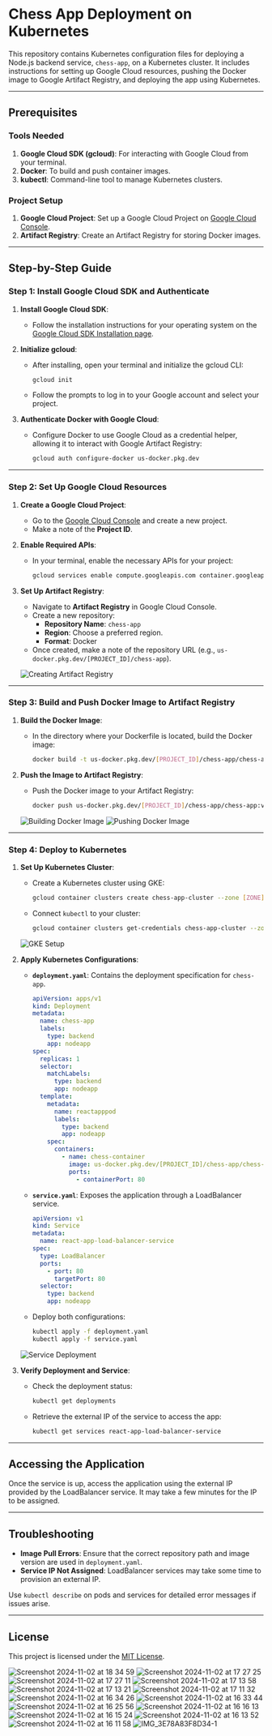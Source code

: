 
# Chess App Deployment on Kubernetes

This repository contains Kubernetes configuration files for deploying a Node.js backend service, `chess-app`, on a Kubernetes cluster. It includes instructions for setting up Google Cloud resources, pushing the Docker image to Google Artifact Registry, and deploying the app using Kubernetes.

---

## Prerequisites

### Tools Needed
1. **Google Cloud SDK (gcloud)**: For interacting with Google Cloud from your terminal.
2. **Docker**: To build and push container images.
3. **kubectl**: Command-line tool to manage Kubernetes clusters.

### Project Setup
1. **Google Cloud Project**: Set up a Google Cloud Project on [Google Cloud Console](https://console.cloud.google.com).
2. **Artifact Registry**: Create an Artifact Registry for storing Docker images.

---

## Step-by-Step Guide

### Step 1: Install Google Cloud SDK and Authenticate

1. **Install Google Cloud SDK**:
   - Follow the installation instructions for your operating system on the [Google Cloud SDK Installation page](https://cloud.google.com/sdk/docs/install).

2. **Initialize gcloud**:
   - After installing, open your terminal and initialize the gcloud CLI:
     ```bash
     gcloud init
     ```
   - Follow the prompts to log in to your Google account and select your project.

3. **Authenticate Docker with Google Cloud**:
   - Configure Docker to use Google Cloud as a credential helper, allowing it to interact with Google Artifact Registry:
     ```bash
     gcloud auth configure-docker us-docker.pkg.dev
     ```

---

### Step 2: Set Up Google Cloud Resources

1. **Create a Google Cloud Project**: 
   - Go to the [Google Cloud Console](https://console.cloud.google.com/projectcreate) and create a new project.
   - Make a note of the **Project ID**.

2. **Enable Required APIs**:
   - In your terminal, enable the necessary APIs for your project:
     ```bash
     gcloud services enable compute.googleapis.com container.googleapis.com artifactregistry.googleapis.com
     ```

3. **Set Up Artifact Registry**:
   - Navigate to **Artifact Registry** in Google Cloud Console.
   - Create a new repository:
     - **Repository Name**: `chess-app`
     - **Region**: Choose a preferred region.
     - **Format**: Docker
   - Once created, make a note of the repository URL (e.g., `us-docker.pkg.dev/[PROJECT_ID]/chess-app`).

   ![Creating Artifact Registry](https://github.com/user-attachments/assets/938d4cfc-f16a-4317-b2c1-4d75ccebcc22)

---

### Step 3: Build and Push Docker Image to Artifact Registry

1. **Build the Docker Image**:
   - In the directory where your Dockerfile is located, build the Docker image:
     ```bash
     docker build -t us-docker.pkg.dev/[PROJECT_ID]/chess-app/chess-app:v1 .
     ```

2. **Push the Image to Artifact Registry**:
   - Push the Docker image to your Artifact Registry:
     ```bash
     docker push us-docker.pkg.dev/[PROJECT_ID]/chess-app/chess-app:v1
     ```

   ![Building Docker Image](https://github.com/user-attachments/assets/867b5eae-98ad-4d2b-9dce-20c419225058)
   ![Pushing Docker Image](https://github.com/user-attachments/assets/e6d892cf-67e8-4532-9fcc-8b881758d211)

---

### Step 4: Deploy to Kubernetes

1. **Set Up Kubernetes Cluster**:
   - Create a Kubernetes cluster using GKE:
     ```bash
     gcloud container clusters create chess-app-cluster --zone [ZONE] --num-nodes 1
     ```
   - Connect `kubectl` to your cluster:
     ```bash
     gcloud container clusters get-credentials chess-app-cluster --zone [ZONE]
     ```

   ![GKE Setup](https://github.com/user-attachments/assets/adb392c5-a9b7-4337-a75c-e041bb95faec)

2. **Apply Kubernetes Configurations**:
   - **`deployment.yaml`**: Contains the deployment specification for `chess-app`.
     ```yaml
     apiVersion: apps/v1
     kind: Deployment
     metadata:
       name: chess-app
       labels:
         type: backend
         app: nodeapp
     spec:
       replicas: 1
       selector:
         matchLabels:
           type: backend
           app: nodeapp
       template:
         metadata:
           name: reactapppod
           labels:
             type: backend
             app: nodeapp
         spec:
           containers:
             - name: chess-container
               image: us-docker.pkg.dev/[PROJECT_ID]/chess-app/chess-app:v1
               ports:
                 - containerPort: 80
     ```
   - **`service.yaml`**: Exposes the application through a LoadBalancer service.
     ```yaml
     apiVersion: v1
     kind: Service
     metadata:
       name: react-app-load-balancer-service
     spec:
       type: LoadBalancer
       ports:
         - port: 80
           targetPort: 80
       selector:
         type: backend
         app: nodeapp
     ```

   - Deploy both configurations:
     ```bash
     kubectl apply -f deployment.yaml
     kubectl apply -f service.yaml
     ```

   ![Service Deployment](https://github.com/user-attachments/assets/914c7730-6375-451f-9c2b-9c683ae71774)

3. **Verify Deployment and Service**:
   - Check the deployment status:
     ```bash
     kubectl get deployments
     ```
   - Retrieve the external IP of the service to access the app:
     ```bash
     kubectl get services react-app-load-balancer-service
     ```

---

## Accessing the Application

Once the service is up, access the application using the external IP provided by the LoadBalancer service. It may take a few minutes for the IP to be assigned.

---



## Troubleshooting

- **Image Pull Errors**: Ensure that the correct repository path and image version are used in `deployment.yaml`.
- **Service IP Not Assigned**: LoadBalancer services may take some time to provision an external IP.

Use `kubectl describe` on pods and services for detailed error messages if issues arise.

---

## License

This project is licensed under the [MIT License](LICENSE).






![Screenshot 2024-11-02 at 18 34 59](https://github.com/user-attachments/assets/938d4cfc-f16a-4317-b2c1-4d75ccebcc22)
![Screenshot 2024-11-02 at 17 27 25](https://github.com/user-attachments/assets/e6d892cf-67e8-4532-9fcc-8b881758d211)
![Screenshot 2024-11-02 at 17 27 11](https://github.com/user-attachments/assets/867b5eae-98ad-4d2b-9dce-20c419225058)
![Screenshot 2024-11-02 at 17 13 58](https://github.com/user-attachments/assets/914c7730-6375-451f-9c2b-9c683ae71774)
![Screenshot 2024-11-02 at 17 13 21](https://github.com/user-attachments/assets/28e1924d-9894-4525-9efe-425ac96c290b)
![Screenshot 2024-11-02 at 17 11 32](https://github.com/user-attachments/assets/2b8b6019-761d-459b-a7c5-06b1173c2151)
![Screenshot 2024-11-02 at 16 34 26](https://github.com/user-attachments/assets/adb392c5-a9b7-4337-a75c-e041bb95faec)
![Screenshot 2024-11-02 at 16 33 44](https://github.com/user-attachments/assets/1151ba59-028c-4a8e-8501-c2b895b8287e)
![Screenshot 2024-11-02 at 16 25 56](https://github.com/user-attachments/assets/c93a5377-9c94-439f-abb7-41d271bc9f96)
![Screenshot 2024-11-02 at 16 16 13](https://github.com/user-attachments/assets/fe5df57f-d789-4e8d-8aff-ebfe439aab90)
![Screenshot 2024-11-02 at 16 15 24](https://github.com/user-attachments/assets/2ebdf5ee-37b0-4701-b202-6e0360a20fe9)
![Screenshot 2024-11-02 at 16 13 52](https://github.com/user-attachments/assets/f2c17cf6-cbdb-4a7d-af2d-3a7391408ef4)
![Screenshot 2024-11-02 at 16 11 58](https://github.com/user-attachments/assets/b9b40ef2-28a4-4557-8a68-c75ff286548b)
![IMG_3E78A83F8D34-1](https://github.com/user-attachments/assets/5b4fb954-479c-46cd-bd59-3b3ca4e80ceb)
